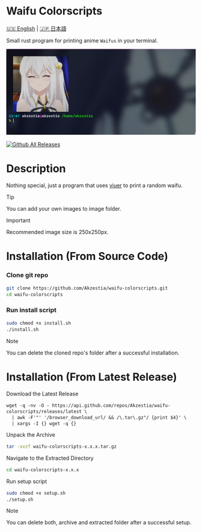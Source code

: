 # Waifu Colorscripts

[🇺🇸 English](README.md) | [🇯🇵 日本語](README_jap.md)

Small rust program for printing anime `Waifus` in your terminal.

<img src="assets/preview.png"/>

[![Github All Releases](https://img.shields.io/github/downloads/Akzestia/waifu-colorscripts/total.svg)]()

# Description

Nothing special, just a program that uses [viuer](https://docs.rs/viuer/latest/viuer/) to print a random waifu.

> [!TIP]  
> You can add your own images to image folder. <br/>

> [!IMPORTANT]  
> Recommended image size is 250x250px.

# Installation (From Source Code)

### Clone git repo
```sh
git clone https://github.com/Akzestia/waifu-colorscripts.git
cd waifu-colorscripts
```

### Run install script
```sh
sudo chmod +x install.sh
./install.sh
```

> [!NOTE]  
> You can delete the cloned repo's folder after a successful installation.

# Installation (From Latest Release)

Download the Latest Release
```
wget -q -nv -O - https://api.github.com/repos/Akzestia/waifu-colorscripts/releases/latest \
  | awk -F'"' '/browser_download_url/ && /\.tar\.gz"/ {print $4}' \
  | xargs -I {} wget -q {}
```

Unpack the Archive
```sh
tar -xvzf waifu-colorscripts-x.x.x.tar.gz
```

Navigate to the Extracted Directory
```sh
cd waifu-colorscripts-x.x.x
```

Run setup script
```sh
sudo chmod +x setup.sh
./setup.sh
```

> [!NOTE]  
> You can delete both, archive and extracted folder after a successful setup.
